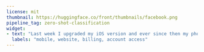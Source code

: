 ```yaml
---
license: mit
thumbnail: https://huggingface.co/front/thumbnails/facebook.png
pipeline_tag: zero-shot-classification
widget:
- text: "Last week I upgraded my iOS version and ever since then my phone has been overheating whenever I use your app."
  labels: "mobile, website, billing, account access"
---
```

